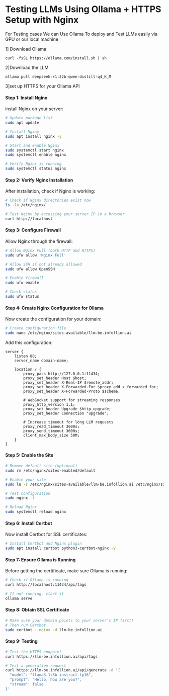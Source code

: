 # Testing LLMs Using Ollama + HTTPS Setup with Nginx
For Testing cases We can Use Ollama To deploy and Test LLMs easily via GPU or our local machine

1] Download Ollama
```
curl -fsSL https://ollama.com/install.sh | sh
```

2]Download the LLM 
```
ollama pull deepseek-r1:32b-qwen-distill-q4_K_M
```

3]set up HTTPS for your Ollama API
#### Step 1: Install Nginx

install Nginx on your server:

```bash
# Update package list
sudo apt update

# Install Nginx
sudo apt install nginx -y

# Start and enable Nginx
sudo systemctl start nginx
sudo systemctl enable nginx

# Verify Nginx is running
sudo systemctl status nginx
```

#### Step 2: Verify Nginx Installation

After installation, check if Nginx is working:

```bash
# Check if Nginx directories exist now
ls -la /etc/nginx/

# Test Nginx by accessing your server IP in a browser
curl http://localhost
```

#### Step 3: Configure Firewall

Allow Nginx through the firewall:

```bash
# Allow Nginx Full (both HTTP and HTTPS)
sudo ufw allow 'Nginx Full'

# Allow SSH if not already allowed
sudo ufw allow OpenSSH

# Enable firewall
sudo ufw enable

# Check status
sudo ufw status
```

#### Step 4: Create Nginx Configuration for Ollama

Now create the configuration for your domain:

```bash
# Create configuration file
sudo nano /etc/nginx/sites-available/llm-be.infollion.ai
```

Add this configuration:

```nginx
server {
    listen 80;
    server_name domain-name;

    location / {
        proxy_pass http://127.0.0.1:11434;
        proxy_set_header Host $host;
        proxy_set_header X-Real-IP $remote_addr;
        proxy_set_header X-Forwarded-For $proxy_add_x_forwarded_for;
        proxy_set_header X-Forwarded-Proto $scheme;
        
        # WebSocket support for streaming responses
        proxy_http_version 1.1;
        proxy_set_header Upgrade $http_upgrade;
        proxy_set_header Connection "upgrade";
        
        # Increase timeout for long LLM requests
        proxy_read_timeout 3600s;
        proxy_send_timeout 3600s;
        client_max_body_size 50M;
    }
}
```

#### Step 5: Enable the Site

```bash
# Remove default site (optional)
sudo rm /etc/nginx/sites-enabled/default

# Enable your site
sudo ln -s /etc/nginx/sites-available/llm-be.infollion.ai /etc/nginx/sites-enabled/

# Test configuration
sudo nginx -t

# Reload Nginx
sudo systemctl reload nginx
```

#### Step 6: Install Certbot

Now install Certbot for SSL certificates:

```bash
# Install Certbot and Nginx plugin
sudo apt install certbot python3-certbot-nginx -y
```

#### Step 7: Ensure Ollama is Running

Before getting the certificate, make sure Ollama is running:

```bash
# Check if Ollama is running
curl http://localhost:11434/api/tags

# If not running, start it
ollama serve
```
#### Step 8: Obtain SSL Certificate

```bash
# Make sure your domain points to your server's IP first!
# Then run Certbot
sudo certbot --nginx -d llm-be.infollion.ai
```


#### Step 9: Testing

```bash
# Test the HTTPS endpoint
curl https://llm-be.infollion.ai/api/tags

# Test a generation request
curl https://llm-be.infollion.ai/api/generate -d '{
  "model": "llama3.1:8b-instruct-fp16",
  "prompt": "Hello, how are you?",
  "stream": false
}'
```
